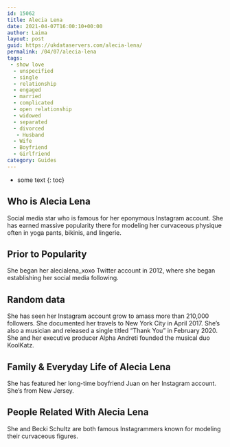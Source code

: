 ```yaml
---
id: 15062
title: Alecia Lena
date: 2021-04-07T16:00:10+00:00
author: Laima
layout: post
guid: https://ukdataservers.com/alecia-lena/
permalink: /04/07/alecia-lena
tags:
 - show love
  - unspecified
  - single
  - relationship
  - engaged
  - married
  - complicated
  - open relationship
  - widowed
  - separated
  - divorced
   - Husband
  - Wife
  - Boyfriend
  - Girlfriend
category: Guides
---
```


* some text
{: toc}


## Who is Alecia Lena
                  
                  
                  
Social media star who is famous for her eponymous Instagram account. She has earned massive popularity there for modeling her curvaceous physique often in yoga pants, bikinis, and lingerie. 
                  
              
            
              
            
                
                
                
## Prior to Popularity
                  
                  
                  
She began her alecialena_xoxo Twitter account in 2012, where she began establishing her social media following. 
                  
              
            
              
            
                
                
                
## Random data
                  
                  
                  
She has seen her Instagram account grow to amass more than 210,000 followers. She documented her travels to New York City in April 2017. She&#8217;s also a musician and released a single titled &#8220;Thank You&#8221; in February 2020. She and her executive producer Alpha Andreti founded the musical duo KoolKatz.
                  
              
            
              
            
                
                
                
## Family & Everyday Life of Alecia Lena
                  
                  
                  
She has featured her long-time boyfriend Juan on her Instagram account. She&#8217;s from New Jersey.
                  
              
            
              
            
                
                
                
## People Related With Alecia Lena
                  
                  
                  
She and Becki Schultz are both famous Instagrammers known for modeling their curvaceous figures. 
                  
              
            
              
            
                
              
            
              
              
            
            
              
            
          
          
          